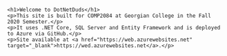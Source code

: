     <h1>Welcome to DotNetDuds</h1>
    <p>This site is built for COMP2084 at Georgian College in the Fall 2020 Semester.</p>
    <p>It uses .NET Core, SQL Server and Entity Framework and is deployed to Azure via GitHub.</p>
    <p>Site available at <a href="https://web.azurewebsites.net" target="_blank">https://wed.azurewebsites.net</a>.</p>

